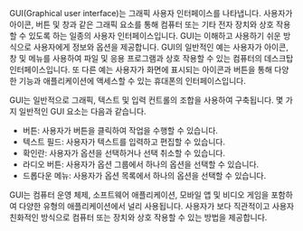 GUI(Graphical user interface)는 그래픽 사용자 인터페이스를 나타냅니다. 사용자가 아이콘, 버튼 및 창과 같은 그래픽 요소를 통해 컴퓨터 또는 기타 전자 장치와 상호 작용할 수 있도록 하는 일종의 사용자 인터페이스입니다. GUI는 이해하고 사용하기 쉬운 방식으로 사용자에게 정보와 옵션을 제공합니다.
GUI의 일반적인 예는 사용자가 아이콘, 창 및 메뉴를 사용하여 파일 및 응용 프로그램과 상호 작용할 수 있는 컴퓨터의 데스크탑 인터페이스입니다. 또 다른 예는 사용자가 화면에 표시되는 아이콘과 버튼을 통해 다양한 기능과 애플리케이션에 액세스할 수 있는 휴대폰의 인터페이스입니다.

GUI는 일반적으로 그래픽, 텍스트 및 입력 컨트롤의 조합을 사용하여 구축됩니다. 몇 가지 일반적인 GUI 요소는 다음과 같습니다.

* 버튼: 사용자가 버튼을 클릭하여 작업을 수행할 수 있습니다.
* 텍스트 필드: 사용자가 텍스트를 입력하고 편집할 수 있습니다.
* 확인란: 사용자가 옵션을 선택하거나 선택 취소할 수 있습니다.
* 라디오 버튼: 사용자가 옵션 그룹에서 하나의 옵션을 선택할 수 있습니다.
* 드롭다운 메뉴: 사용자가 옵션 목록에서 하나의 옵션을 선택할 수 있습니다.

GUI는 컴퓨터 운영 체제, 소프트웨어 애플리케이션, 모바일 앱 및 비디오 게임을 포함하여 다양한 유형의 애플리케이션에서 널리 사용됩니다. 사용자가 보다 직관적이고 사용자 친화적인 방식으로 컴퓨터 또는 장치와 상호 작용할 수 있는 방법을 제공합니다.